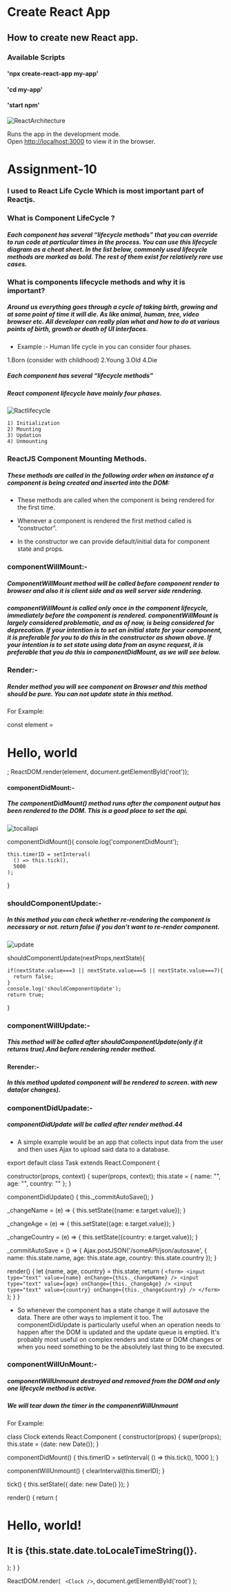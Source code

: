 # Create React App

## How to create new React app.

### Available Scripts

####  'npx create-react-app my-app'
####  'cd my-app'
####  'start npm'



![ReactArchitecture](https://daveceddia.com/images/cra-1.0-initial-folder.png)


Runs the app in the development mode.<br>
Open [http://localhost:3000](http://localhost:3000) to view it in the browser.



# Assignment-10

### I used to React Life Cycle Which is most important part of Reactjs.


### What is Component LifeCycle ?

##### Each component has several “lifecycle methods” that you can override to run code at particular times in the process. You can use this lifecycle diagram as a cheat sheet. In the list below, commonly used lifecycle methods are marked as bold. The rest of them exist for relatively rare use cases.

### What is components lifecycle methods and why it is important?

##### Around us everything goes through a cycle of taking birth, growing and at some point of time it will die. As like animal, human, tree, video browser etc. All developer can really plan what and how to do at various points of birth, growth or death of UI interfaces.

- Example :- Human life cycle in you can consider four phases.

1.Born (consider with childhood)
2.Young
3.Old
4.Die

##### Each component has several “lifecycle methods”

##### React component lifecycle have mainly four phases.


![Ractlifecycle](https://cdn-images-1.medium.com/max/2000/1*sn-ftowp0_VVRbeUAFECMA.png)


    1) Initialization
    2) Mounting
    3) Updation
    4) Unmounting



### ReactJS Component Mounting Methods.

##### These methods are called in the following order when an instance of a component is being created and inserted into the DOM:


- These methods are called when the component is being rendered for the first time.

- Whenever a component is rendered the first method called is “constructor”.

- In the constructor we can provide default/initial data for component state and props.


 ### componentWillMount:-

 ##### ComponentWillMount method will be called before component render to browser and also it is client side and as well server side rendering.

 ##### componentWillMount is called only once in the component lifecycle, immediately before the component is rendered. componentWillMount is largely considered problematic, and as of now, is being considered for deprecation. If your intention is to set an initial state for your component, it is preferable for you to do this in the constructor as shown above. If your intention is to set state using data from an async request, it is preferable that you do this in componentDidMount, as we will see below.


### Render:-

##### Render method you will see component on Browser and this method should be pure. You can not update state in this method.

For Example:

 const element = <h1>Hello, world</h1>;
ReactDOM.render(element, document.getElementById('root'));


#### componentDidMount:-

##### The componentDidMount() method runs after the component output has been rendered to the DOM. This is a good place to set the api.

![tocallapi](http://www.dnb.com.hk/portals/0/Images/summary/website-api-flow.png)

componentDidMount(){
    console.log('componentDidMount');

    this.timerID = setInterval(
      () => this.tick(),
      5000
    );
}


### shouldComponentUpdate:-

#####  In this method you can check whether re-rendering the component is necessary or not. return false if you don’t want to re-render component.


![update](https://s3.amazonaws.com/images.seroundtable.com/google-updating-1371646685.gif)

shouldComponentUpdate(nextProps,nextState){

    if(nextState.value===3 || nextState.value===5 || nextState.value===7){
      return false;  
    }
    console.log('shouldComponentUpdate');
    return true;
}

### componentWillUpdate:-

##### This method will be called after shouldComponentUpdate(only if it returns true).And before rendering render method.

#### Rerender:-

##### In this method updated component will be rendered to screen. with new data(or changes).

### componentDidUpadate:-

##### componentDidUpdate will be called after render method.44

- A simple example would be an app that collects input data from the user and then uses Ajax to upload said data to a database. 



export default class Task extends React.Component {

  constructor(props, context) {
    super(props, context);
    this.state = {
      name: "",
      age: "",
      country: ""
    };
  }

  componentDidUpdate() {
    this._commitAutoSave();
  }

  _changeName = (e) => {
    this.setState({name: e.target.value});
  }

  _changeAge = (e) => {
    this.setState({age: e.target.value});
  }

  _changeCountry = (e) => {
    this.setState({country: e.target.value});
  }

  _commitAutoSave = () => {
    Ajax.postJSON('/someAPI/json/autosave', {
      name: this.state.name,
      age: this.state.age,
      country: this.state.country
    });
  }

  render() {
    let {name, age, country} = this.state;
    return (
      ```<form>
        <input type="text" value={name} onChange={this._changeName} />
        <input type="text" value={age} onChange={this._changeAge} />
        <input type="text" value={country} onChange={this._changeCountry} />
      </form>```
    );
  }
}



- So whenever the component has a state change it will autosave the data. There are other ways to implement it too. The componentDidUpdate is particularly useful when an operation needs to happen after the DOM is updated and the update queue is emptied. It's probably most useful on complex renders and state or DOM changes or when you need something to be the absolutely last thing to be executed.



### componentWillUnMount:-

##### componentWillUnmount destroyed and removed from the DOM and only one lifecycle method is active.

##### We will tear down the timer in the componentWillUnmount


For Example:


class Clock extends React.Component {
  constructor(props) {
    super(props);
    this.state = {date: new Date()};
  }

  componentDidMount() {
    this.timerID = setInterval(
      () => this.tick(),
      1000
    );
  }

  componentWillUnmount() {
    clearInterval(this.timerID);
  }

  tick() {
    this.setState({
      date: new Date()
    });
  }

  render() {
    return (
      <div>
        <h1>Hello, world!</h1>
        <h2>It is {this.state.date.toLocaleTimeString()}.</h2>
      </div>
    );
  }
}

ReactDOM.render(
 ``` <Clock />```,
  document.getElementById('root')
);



